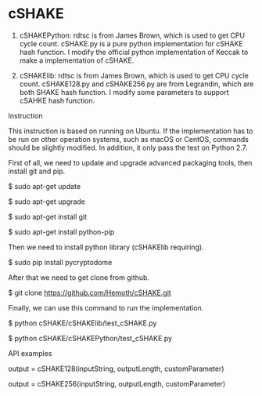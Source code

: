 # cSHAKE

1. cSHAKEPython: rdtsc is from James Brown, which is used to get CPU cycle count. cSHAKE.py is a pure python implementation for cSHAKE hash function. I modify the official python implementation of Keccak to make a implementation of cSHAKE.

2. cSHAKElib: rdtsc is from James Brown, which is used to get CPU cycle count. cSHAKE128.py and cSHAKE256.py are from Legrandin, which are both SHAKE hash function. I modify some parameters to support cSAHKE hash function.

Instruction

This instruction is based on running on Ubuntu. If the implementation has to be run on other operation systems, such as macOS or CentOS, commands should be slightly modified. In addition, it only pass the test on Python 2.7.

First of all, we need to update and upgrade advanced packaging tools, then install git and pip.

$ sudo apt-get update

$ sudo apt-get upgrade

$ sudo apt-get install git

$ sudo apt-get install python-pip

Then we need to install python library (cSHAKElib requiring).

$ sudo pip install pycryptodome

After that we need to get clone from github.

$ git clone https://github.com/Hemoth/cSHAKE.git

Finally, we can use this command to run the implementation.

$ python cSHAKE/cSHAKElib/test_cSHAKE.py

$ python cSHAKE/cSHAKEPython/test_cSHAKE.py

API examples

output = cSHAKE128(inputString, outputLength, customParameter)

output = cSHAKE256(inputString, outputLength, customParameter)
